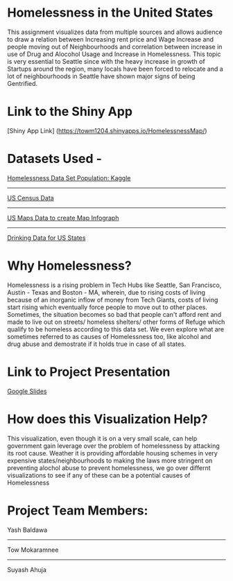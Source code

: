 # Homelessness in the United States
This assignment visualizes data from multiple sources and allows audience to draw a relation between Increasing rent price and Wage Increase and people moving out of Neighbourhoods and correlation between increase in use of Drug and Alocohol Usage and Increase in Homelessness. This topic is very essential to Seattle since with the heavy increase in growth of Startups around the region, many locals have been forced to relocate and a lot of neighbourhoods in Seattle have shown major signs of being Gentrified.

# Link to the Shiny App
[Shiny App Link] (https://towm1204.shinyapps.io/HomelessnessMap/)

# Datasets Used -
[Homelessness Data Set Population: Kaggle](https://www.kaggle.com/adamschroeder/homelessness/version/2)
___
[US Census Data](https://www.kaggle.com/muonneutrino/us-census-demographic-data)
___
[US Maps Data to create Map Infograph](https://github.com/rstudio/leaflet/issues/498)
___
[Drinking Data for US States](http://www.healthdata.org/us-health/data-download)

# Why Homelessness?
Homelessness is a rising problem in Tech Hubs like Seattle, San Francisco, Austin - Texas and Boston - MA, wherein, due to rising costs of living because of an inorganic inflow of money from Tech Giants, costs of living start rising which eventually force people to move out to other places. Sometimes, the situation becomes so bad that people can't afford rent and made to live out on streets/ homeless shelters/ other forms of Refuge which qualify to be homeless according to this data set. We even explore what are sometimes referred to as causes of Homelessness too, like alcohol and drug abuse and demostrate if it holds true in case of all states.

# Link to Project Presentation 
[Google Slides](https://docs.google.com/presentation/d/1CuHHc6onBvIDNMRtGyhq9KFHs8_QUegueLILQRFupfE/edit?usp=sharing)

# How does this Visualization Help?
This visualization, even though it is on a very small scale, can help government gain leverage over the problem of homelessness by attacking its root cause. Weather it is providing affordable housing schemes in very expensive states/neighbourhoods to making the laws more stringent on preventing alochol abuse to prevent homelessness, we go over differnt visualizations to see if any of these can be a potential causes of Homelessness

# Project Team Members:
Yash Baldawa
___

Tow Mokaramnee
___

Suyash Ahuja